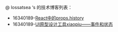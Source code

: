 @ lossatsea ‘s 的技术博客列表：

- 16340189-[React中的props.history](https://blog.csdn.net/lossatsea/article/details/94069981)
- 16340189-[UI原型设计工具xiaopiu——事件和状态](https://blog.csdn.net/lossatsea/article/details/94079303)

